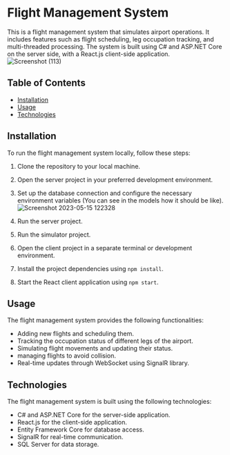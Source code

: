 # Flight Management System

This is a flight management system that simulates airport operations. It includes features such as flight scheduling, leg occupation tracking, and multi-threaded processing. The system is built using C# and ASP.NET Core on the server side, with a React.js client-side application.
![Screenshot (113)](https://github.com/Meir13/Flight-Control/assets/133117732/0012364a-b1b6-43d8-9a2b-6942552795ee)


## Table of Contents
- [Installation](#installation)
- [Usage](#usage)
- [Technologies](#technologies)

## Installation

To run the flight management system locally, follow these steps:

1. Clone the repository to your local machine.
2. Open the server project in your preferred development environment.
3. Set up the database connection and configure the necessary environment variables (You can see in the models how it should be like).
![Screenshot 2023-05-15 122328](https://github.com/Meir13/Flight-Control/assets/133117732/463afe32-2623-4867-b4c5-49f267588259)

5. Run the server project.
6. Run the simulator project.
7. Open the client project in a separate terminal or development environment.
8. Install the project dependencies using `npm install`.
9. Start the React client application using `npm start`.

## Usage

The flight management system provides the following functionalities:

- Adding new flights and scheduling them.
- Tracking the occupation status of different legs of the airport.
- Simulating flight movements and updating their status.
- managing flights to avoid collision.
- Real-time updates through WebSocket using SignalR library.

## Technologies

The flight management system is built using the following technologies:

- C# and ASP.NET Core for the server-side application.
- React.js for the client-side application.
- Entity Framework Core for database access.
- SignalR for real-time communication.
- SQL Server for data storage.
